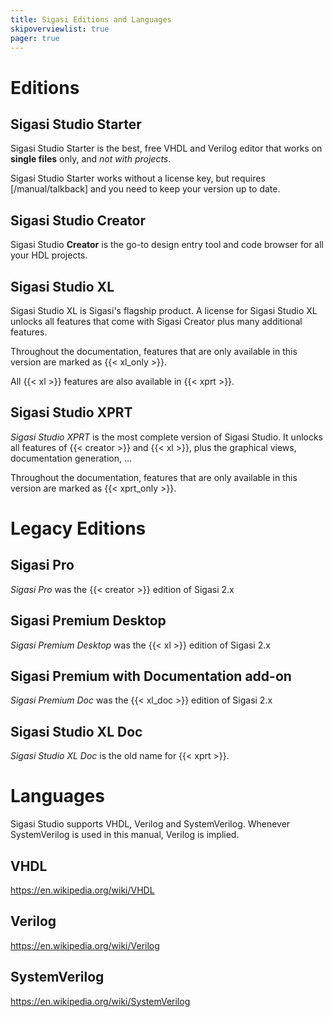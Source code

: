 ```yaml
---
title: Sigasi Editions and Languages
skipoverviewlist: true
pager: true
---
```


# Editions

## Sigasi Studio Starter

Sigasi Studio Starter is the best, free VHDL and Verilog editor that works on **single files** only, and *not with projects*.

Sigasi Studio Starter works without a license key, but requires [/manual/talkback] and you need to keep your version up to date.

## Sigasi Studio Creator

Sigasi Studio **Creator** is the go-to design entry tool and code browser for all your HDL projects.

## Sigasi Studio XL

Sigasi Studio XL is Sigasi's flagship product. A license for Sigasi Studio XL unlocks all features that come with Sigasi Creator plus many additional features.

Throughout the documentation, features that are only available in this version are marked as {{< xl_only >}}.

All {{< xl >}} features are also available in {{< xprt >}}.

## Sigasi Studio XPRT

*Sigasi Studio XPRT* is the most complete version of Sigasi Studio. It unlocks all features of {{< creator >}} and {{< xl >}}, plus the graphical views, documentation generation, ...

Throughout the documentation, features that are only available in this version are marked as {{< xprt_only >}}.

# Legacy Editions

## Sigasi Pro

*Sigasi Pro* was the {{< creator >}} edition of Sigasi 2.x

## Sigasi Premium Desktop

*Sigasi Premium Desktop* was the {{< xl >}} edition of Sigasi 2.x

## Sigasi Premium with Documentation add-on

*Sigasi Premium Doc* was the {{< xl_doc >}} edition of Sigasi 2.x

## Sigasi Studio XL Doc

*Sigasi Studio XL Doc* is the old name for {{< xprt >}}.

# Languages

Sigasi Studio supports VHDL, Verilog and SystemVerilog.
Whenever SystemVerilog is used in this manual, Verilog is implied.

## VHDL

<https://en.wikipedia.org/wiki/VHDL>

## Verilog

<https://en.wikipedia.org/wiki/Verilog>

## SystemVerilog

<https://en.wikipedia.org/wiki/SystemVerilog>
